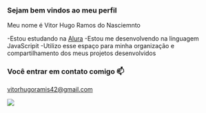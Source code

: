 ### Sejam bem vindos ao meu perfil

Meu nome é Vitor Hugo Ramos do Nasciemnto

-Estou estudando na [Alura](https://www.alura.com.br)
-Estou me desenvolvendo na linguagem JavaScripit
-Utilizo esse espaço para minha organização e compartilhamento dos meus projetos desenvolvidos

### Você entrar em contato comigo 📫

vitorhugoramis42@gmail.com

![](https://media1.tenor.com/m/_t6rRbfUL1kAAAAC/family.gif)
